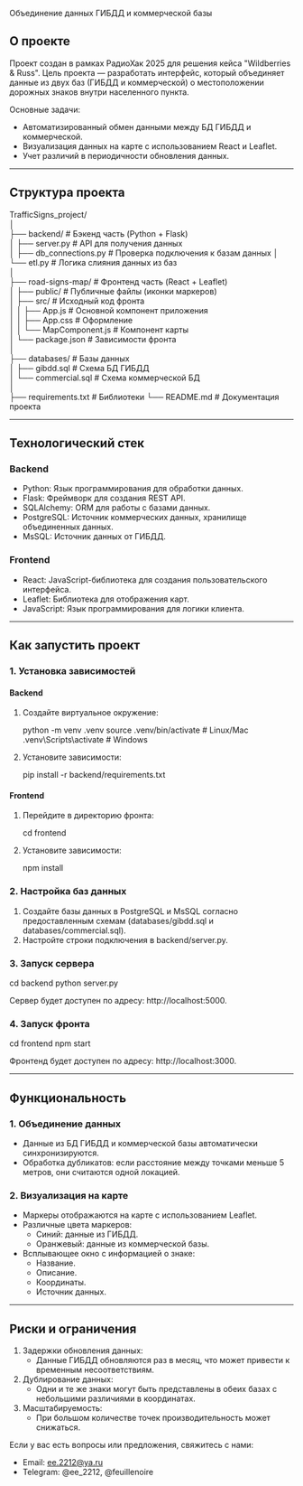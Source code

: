 Объединение данных ГИБДД и коммерческой базы

## О проекте

Проект создан в рамках РадиоХак 2025 для решения кейса "Wildberries & Russ". Цель проекта — разработать интерфейс, который объединяет данные из двух баз (ГИБДД и коммерческой) о местоположении дорожных знаков внутри населенного пункта. 

Основные задачи:
- Автоматизированный обмен данными между БД ГИБДД и коммерческой.
- Визуализация данных на карте с использованием React и Leaflet.
- Учет различий в периодичности обновления данных.

---

## Структура проекта

TrafficSigns_project/  
│  
├── backend/               # Бэкенд часть (Python + Flask)  
│   ├── server.py          # API для получения данных  
│   ├── db_connections.py  # Проверка подключения к базам данных 
│   └── etl.py             # Логика слияния данных из баз  
│  
├── road-signs-map/        # Фронтенд часть (React + Leaflet)  
│   ├── public/            # Публичные файлы (иконки маркеров)  
│   ├── src/               # Исходный код фронта  
│   │   ├── App.js         # Основной компонент приложения  
│   │   ├── App.css        # Оформление  
│   │   └── MapComponent.js # Компонент карты  
│   └── package.json      # Зависимости фронта  
│  
├── databases/             # Базы данных  
│   ├── gibdd.sql          # Схема БД ГИБДД  
│   └── commercial.sql     # Схема коммерческой БД  
│  
├── requirements.txt       # Библиотеки
└── README.md              # Документация проекта  

---

## Технологический стек

### Backend
- Python: Язык программирования для обработки данных.  
- Flask: Фреймворк для создания REST API.  
- SQLAlchemy: ORM для работы с базами данных.  
- PostgreSQL: Источник коммерческих данных, хранилище объединенных данных.  
- MsSQL: Источник данных от ГИБДД.  

### Frontend
- React: JavaScript-библиотека для создания пользовательского интерфейса.
- Leaflet: Библиотека для отображения карт.
- JavaScript: Язык программирования для логики клиента.

---

## Как запустить проект

### 1. Установка зависимостей

#### Backend
1. Создайте виртуальное окружение:
   
   python -m venv .venv
   source .venv/bin/activate  # Linux/Mac
   .venv\Scripts\activate     # Windows
   
2. Установите зависимости:
   
   pip install -r backend/requirements.txt
   

#### Frontend
1. Перейдите в директорию фронта:
   
   cd frontend
   
2. Установите зависимости:
   
   npm install
   

### 2. Настройка баз данных

1. Создайте базы данных в PostgreSQL и MsSQL согласно предоставленным схемам (databases/gibdd.sql и databases/commercial.sql).
2. Настройте строки подключения в backend/server.py.

### 3. Запуск сервера

cd backend
python server.py

Сервер будет доступен по адресу: http://localhost:5000.

### 4. Запуск фронта

cd frontend
npm start

Фронтенд будет доступен по адресу: http://localhost:3000.

---

## Функциональность

### 1. Объединение данных
- Данные из БД ГИБДД и коммерческой базы автоматически синхронизируются.
- Обработка дубликатов: если расстояние между точками меньше 5 метров, они считаются одной локацией.

### 2. Визуализация на карте
- Маркеры отображаются на карте с использованием Leaflet.
- Различные цвета маркеров:
  - Синий: данные из ГИБДД.
  - Оранжевый: данные из коммерческой базы.
- Всплывающее окно с информацией о знаке:
  - Название.
  - Описание.
  - Координаты.
  - Источник данных.

---

## Риски и ограничения

1. Задержки обновления данных:
   - Данные ГИБДД обновляются раз в месяц, что может привести к временным несоответствиям.
2. Дублирование данных:
   - Одни и те же знаки могут быть представлены в обеих базах с небольшими различиями в координатах.
3. Масштабируемость:
   - При большом количестве точек производительность может снижаться.


Если у вас есть вопросы или предложения, свяжитесь с нами:

- Email: ee.2212@ya.ru
- Telegram: @ee_2212, @feuillenoire
